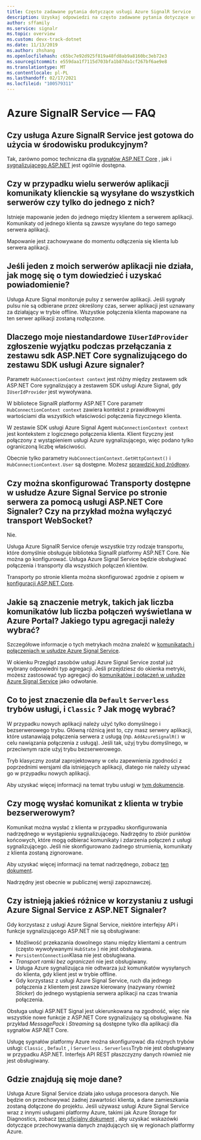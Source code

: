 ```yaml
---
title: Często zadawane pytania dotyczące usługi Azure SignalR Service
description: Uzyskaj odpowiedzi na często zadawane pytania dotyczące usługi Azure sygnalizującej, w tym Rozwiązywanie problemów i typowe scenariusze użycia.
author: sffamily
ms.service: signalr
ms.topic: overview
ms.custom: devx-track-dotnet
ms.date: 11/13/2019
ms.author: zhshang
ms.openlocfilehash: c65bc7e92d925f819a48fd8ab9a8160bc3eb72e3
ms.sourcegitcommit: e559daa1f7115d703bfa1b87da1cf267bf6ae9e8
ms.translationtype: MT
ms.contentlocale: pl-PL
ms.lasthandoff: 02/17/2021
ms.locfileid: "100579311"
---
```

# <a name="azure-signalr-service-faq"></a>Azure SignalR Service — FAQ

## <a name="is-azure-signalr-service-ready-for-production-use"></a>Czy usługa Azure SignalR Service jest gotowa do użycia w środowisku produkcyjnym?

Tak, zarówno pomoc techniczna dla [sygnałów ASP.NET Core](https://dotnet.microsoft.com/apps/aspnet/signalr) , jak i [sygnalizującego ASP.NET](/aspnet/signalr/overview/getting-started/introduction-to-signalr) jest ogólnie dostępna.

## <a name="when-there-are-multiple-application-servers-are-client-messages-sent-to-all-servers-or-just-one-of-them"></a>Czy w przypadku wielu serwerów aplikacji komunikaty klienckie są wysyłane do wszystkich serwerów czy tylko do jednego z nich?

Istnieje mapowanie jeden do jednego między klientem a serwerem aplikacji. Komunikaty od jednego klienta są zawsze wysyłane do tego samego serwera aplikacji.

Mapowanie jest zachowywane do momentu odłączenia się klienta lub serwera aplikacji.

## <a name="if-one-of-my-application-servers-is-down-how-can-i-find-it-and-get-notified"></a>Jeśli jeden z moich serwerów aplikacji nie działa, jak mogę się o tym dowiedzieć i uzyskać powiadomienie?

Usługa Azure Signal monitoruje pulsy z serwerów aplikacji.
Jeśli sygnały pulsu nie są odbierane przez określony czas, serwer aplikacji jest uznawany za działający w trybie offline. Wszystkie połączenia klienta mapowane na ten serwer aplikacji zostaną rozłączone.

## <a name="why-does-my-custom-iuseridprovider-throw-an-exception-when-im-switching-from-aspnet-core-signalr-sdk-to-azure-signalr-service-sdk"></a>Dlaczego moje niestandardowe `IUserIdProvider` zgłoszenie wyjątku podczas przełączania z zestawu sdk ASP.NET Core sygnalizującego do zestawu SDK usługi Azure signaler?

Parametr `HubConnectionContext context` jest różny między zestawem sdk ASP.NET Core sygnalizujący a zestawem SDK usługi Azure Signal, gdy `IUserIdProvider` jest wywoływana.

W bibliotece SignalR platformy ASP.NET Core parametr `HubConnectionContext context` zawiera kontekst z prawidłowymi wartościami dla wszystkich właściwości połączenia fizycznego klienta.

W zestawie SDK usługi Azure Signal Agent `HubConnectionContext context` jest kontekstem z logicznego połączenia klienta. Klient fizyczny jest połączony z wystąpieniem usługi Azure sygnalizującego, więc podano tylko ograniczoną liczbę właściwości.

Obecnie tylko parametry `HubConnectionContext.GetHttpContext()` i `HubConnectionContext.User` są dostępne.
Możesz [sprawdzić kod źródłowy](https://github.com/Azure/azure-signalr/blob/dev/src/Microsoft.Azure.SignalR/HubHost/ServiceHubConnectionContext.cs).

## <a name="can-i-configure-the-transports-available-in-azure-signalr-service-on-the-server-side-with-aspnet-core-signalr-for-example-can-i-disable-websocket-transport"></a>Czy można skonfigurować Transporty dostępne w usłudze Azure Signal Service po stronie serwera za pomocą usługi ASP.NET Core Signaler? Czy na przykład można wyłączyć transport WebSocket?

Nie.

Usługa Azure SignalR Service oferuje wszystkie trzy rodzaje transportu, które domyślnie obsługuje biblioteka SignalR platformy ASP.NET Core. Nie można go konfigurować. Usługa Azure Signal Service będzie obsługiwać połączenia i transporty dla wszystkich połączeń klientów.

Transporty po stronie klienta można skonfigurować zgodnie z opisem w [konfiguracji ASP.NET Core](/aspnet/core/signalr/configuration#configure-allowed-transports-1).

## <a name="what-is-the-meaning-of-metrics-like-message-count-or-connection-count-shown-in-the-azure-portal-which-kind-of-aggregation-type-should-i-choose"></a>Jakie są znaczenie metryk, takich jak liczba komunikatów lub liczba połączeń wyświetlana w Azure Portal? Jakiego typu agregacji należy wybrać?

Szczegółowe informacje o tych metrykach można znaleźć w [komunikatach i połączeniach w usłudze Azure Signal Service](signalr-concept-messages-and-connections.md).

W okienku Przegląd zasobów usługi Azure Signal Service został już wybrany odpowiedni typ agregacji. Jeśli przejdziesz do okienka metryki, możesz zastosować typ agregacji do [komunikatów i połączeń w usłudze Azure Signal Service](../azure-monitor/essentials/metrics-supported.md#microsoftsignalrservicesignalr) jako odwołanie.

## <a name="what-is-the-meaning-of-the-default-serverless-and-classic-service-modes-how-can-i-choose"></a>Co to jest znaczenie dla `Default` `Serverless` trybów usługi, i `Classic` ? Jak mogę wybrać?

W przypadku nowych aplikacji należy użyć tylko domyślnego i bezserwerowego trybu. Główną różnicą jest to, czy masz serwery aplikacji, które ustanawiają połączenia serwera z usługą (np. `AddAzureSignalR()` w celu nawiązania połączenia z usługą). Jeśli tak, użyj trybu domyślnego, w przeciwnym razie użyj trybu bezserwerowego.

Tryb klasyczny został zaprojektowany w celu zapewnienia zgodności z poprzednimi wersjami dla istniejących aplikacji, dlatego nie należy używać go w przypadku nowych aplikacji.

Aby uzyskać więcej informacji na temat trybu usługi w [tym dokumencie](concept-service-mode.md).

## <a name="can-i-send-message-from-client-in-serverless-mode"></a>Czy mogę wysłać komunikat z klienta w trybie bezserwerowym?

Komunikat można wysłać z klienta w przypadku skonfigurowania nadrzędnego w wystąpieniu sygnalizującego. Nadrzędny to zbiór punktów końcowych, które mogą odbierać komunikaty i zdarzenia połączeń z usługi sygnalizującego. Jeśli nie skonfigurowano żadnego strumienia, komunikaty z klienta zostaną zignorowane.

Aby uzyskać więcej informacji na temat nadrzędnego, zobacz [ten dokument](concept-upstream.md).

Nadrzędny jest obecnie w publicznej wersji zapoznawczej.

## <a name="are-there-any-feature-differences-in-using-azure-signalr-service-with-aspnet-signalr"></a>Czy istnieją jakieś różnice w korzystaniu z usługi Azure Signal Service z ASP.NET Signaler?

Gdy korzystasz z usługi Azure Signal Service, niektóre interfejsy API i funkcje sygnalizującego ASP.NET nie są obsługiwane:
- Możliwość przekazania dowolnego stanu między klientami a centrum (często wywoływanymi `HubState` ) nie jest obsługiwana.
- `PersistentConnection`Klasa nie jest obsługiwana.
- *Transport ramki bez ograniczeń* nie jest obsługiwany.
- Usługa Azure sygnalizująca nie odtwarza już komunikatów wysyłanych do klienta, gdy klient jest w trybie offline.
- Gdy korzystasz z usługi Azure Signal Service, ruch dla jednego połączenia z klientem jest zawsze kierowany (nazywany również *Sticker*) do jednego wystąpienia serwera aplikacji na czas trwania połączenia.

Obsługa usługi ASP.NET Signal jest ukierunkowana na zgodność, więc nie wszystkie nowe funkcje z ASP.NET Core sygnalizujący są obsługiwane. Na przykład *MessagePack* i *Streaming* są dostępne tylko dla aplikacji dla sygnałów ASP.NET Core.

Usługę sygnałów platformy Azure można skonfigurować dla różnych trybów usługi: `Classic` , `Default` , i `Serverless` . `Serverless`Tryb nie jest obsługiwany w przypadku ASP.NET. Interfejs API REST płaszczyzny danych również nie jest obsługiwany.

## <a name="where-does-my-data-reside"></a>Gdzie znajdują się moje dane?

Usługa Azure Signal Service działa jako usługa procesora danych. Nie będzie on przechowywać żadnej zawartości klienta, a dane zamieszkania zostaną dołączone do projektu. Jeśli używasz usługi Azure Signal Service wraz z innymi usługami platformy Azure, takimi jak Azure Storage for Diagnostics, zobacz [ten oficjalny dokument](https://azure.microsoft.com/resources/achieving-compliant-data-residency-and-security-with-azure/) , aby uzyskać wskazówki dotyczące przechowywania danych znajdujących się w regionach platformy Azure.